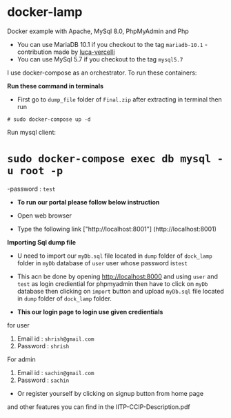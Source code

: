 # docker-lamp

Docker example with Apache, MySql 8.0, PhpMyAdmin and Php

- You can use MariaDB 10.1 if you checkout to the tag `mariadb-10.1` - contribution made by [luca-vercelli](https://github.com/luca-vercelli)
- You can use MySql 5.7 if you checkout to the tag `mysql5.7`

I use docker-compose as an orchestrator. To run these containers:

**Run these command in terminals**
- First go to `dump_file` folder of `Final.zip` after extracting in terminal then run 
```
# sudo docker-compose up -d
```

Run mysql client:

# `sudo docker-compose exec db mysql -u root -p` 
-password : `test`


- **To run our portal please follow below instruction**

- Open web browser
- Type the following link ["http://localhost:8001"] (http://localhost:8001)

**Importing Sql dump file**
- U need to import our `myDb.sql` file located in `dump` folder of `dock_lamp` folder in `myDb` database of `user` user whose password is`test`
- This acn be done  by opening [http://localhost:8000](http://localhost:8000) and using `user` and `test` as login crediential for phpmyadmin
then have to click on `myDb` database then clicking on `import` button and upload `myDb.sql` file located in `dump` folder of `dock_lamp` folder.

- **This our login page to login use given credientials**

for user

1. Email id : `shrish@gmail.com`
2. Password : `shrish`


For admin

1. Email id : `sachin@gmail.com`
2. Password : `sachin`

- Or register yourself by clicking on signup button from home page


and other features you can find in the IITP-CCIP-Description.pdf
